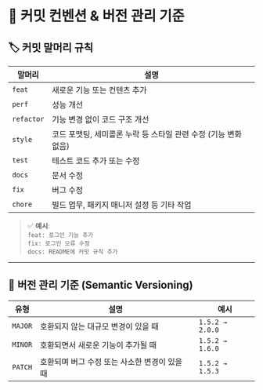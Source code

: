 # 📘 커밋 컨벤션 & 버전 관리 기준

## 🏷️ 커밋 말머리 규칙

| 말머리 | 설명 |
|--------|------|
| `feat` | 새로운 기능 또는 컨텐츠 추가 |
| `perf` | 성능 개선 |
| `refactor` | 기능 변경 없이 코드 구조 개선 |
| `style` | 코드 포맷팅, 세미콜론 누락 등 스타일 관련 수정 (기능 변화 없음) |
| `test` | 테스트 코드 추가 또는 수정 |
| `docs` | 문서 수정 |
| `fix` | 버그 수정 |
| `chore` | 빌드 업무, 패키지 매니저 설정 등 기타 작업 |

> ✅ **예시**:  
> `feat: 로그인 기능 추가`  
> `fix: 로그인 오류 수정`  
> `docs: README에 커밋 규칙 추가`

---

## 📌 버전 관리 기준 (Semantic Versioning)

| 유형 | 설명 | 예시 |
|------|------|------|
| `MAJOR` | 호환되지 않는 대규모 변경이 있을 때 | `1.5.2 → 2.0.0` |
| `MINOR` | 호환되면서 새로운 기능이 추가될 때 | `1.5.2 → 1.6.0` |
| `PATCH` | 호환되며 버그 수정 또는 사소한 변경이 있을 때 | `1.5.2 → 1.5.3` |
